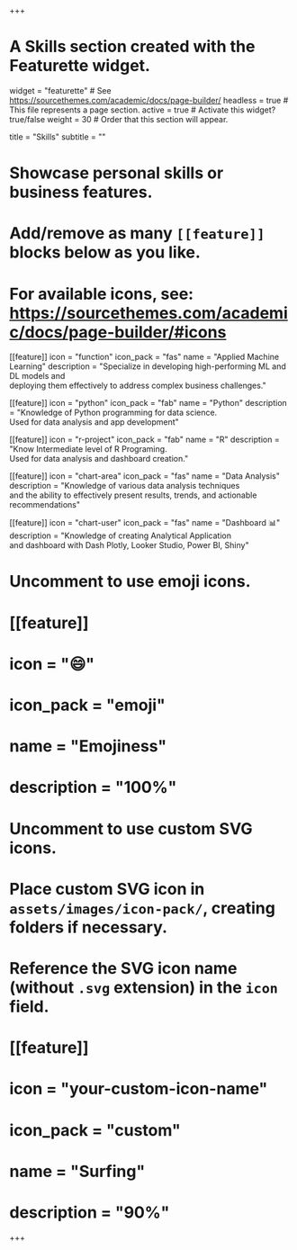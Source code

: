 +++
# A Skills section created with the Featurette widget.
widget = "featurette"  # See https://sourcethemes.com/academic/docs/page-builder/
headless = true  # This file represents a page section.
active = true  # Activate this widget? true/false
weight = 30  # Order that this section will appear.

title = "Skills"
subtitle = ""

# Showcase personal skills or business features.
# 
# Add/remove as many `[[feature]]` blocks below as you like.
# 
# For available icons, see: https://sourcethemes.com/academic/docs/page-builder/#icons

[[feature]]
  icon = "function"
  icon_pack = "fas"
  name = "Applied Machine Learning"
  description = "Specialize in developing high-performing ML and DL models and <br> deploying them effectively to address complex business challenges."

[[feature]]
  icon = "python"
  icon_pack = "fab"
  name = "Python"
  description = "Knowledge of Python programming for data science.<br> Used for data analysis and app development" 
  

[[feature]]
  icon = "r-project"
  icon_pack = "fab"
  name = "R"
  description = "Know Intermediate level of R Programing.<br> Used for data analysis and dashboard creation."
  
  
[[feature]]
  icon = "chart-area"
  icon_pack = "fas"
  name = "Data Analysis"
  description = "Knowledge of various data analysis techniques <br> and the ability to effectively present results, trends, and actionable recommendations"  

[[feature]]
  icon = "chart-user"
  icon_pack = "fas"
  name = "Dashboard 📊"
  description = "Knowledge of creating  Analytical Application <br> and dashboard with Dash Plotly, Looker Studio, Power BI, Shiny"  



# Uncomment to use emoji icons.
# [[feature]]
#  icon = ":smile:"
#  icon_pack = "emoji"
#  name = "Emojiness"
#  description = "100%"  

# Uncomment to use custom SVG icons.
# Place custom SVG icon in `assets/images/icon-pack/`, creating folders if necessary.
# Reference the SVG icon name (without `.svg` extension) in the `icon` field.
# [[feature]]
#  icon = "your-custom-icon-name"
#  icon_pack = "custom"
#  name = "Surfing"
#  description = "90%"

+++
